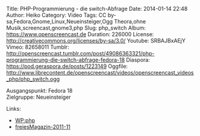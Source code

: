 Title: PHP-Programmierung - die switch-Abfrage
Date: 2014-01-14 22:48
Author: Heiko
Category: Video
Tags: CC by-sa,Fedora,Gnome,Linux,Neueinsteiger,Ogg Theora,ohne Musik,screencast,gnome3,php
Slug: php_switch
Album: https://www.openscreencast.de
Duration: 226000
License: http://creativecommons.org/licenses/by-sa/3.0/
Youtube: SRBAJBxAEjY
Vimeo: 82658011
Tumblr: http://openscreencast.tumblr.com/post/49086363321/php-programmierung-die-switch-abfrage-fedora-18
Diaspora: https://pod.geraspora.de/posts/1223149
Oggfile: http://www.librecontent.de/openscreencast/videos/openscreencast_videos_php/php_switch.ogg

Ausgangspunkt: Fedora 18  
Zielgruppe: Neueinsteiger  

Links:

  * [WP:php](https://de.wikipedia.org/wiki/Php "Link zu WP:php" )
  * [freiesMagazin-2011-11](http://www.freiesmagazin.de/freiesMagazin-2011-11 "Link zu freiesmagazin.de" )

